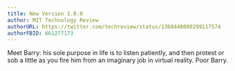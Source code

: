 ```yaml
---
title: New Version 1.0.0
author: MIT Technology Review
authorURL: https://twitter.com/techreview/status/1368448090299117574
authorFBID: 661277173
---
```


Meet Barry: his sole purpose in life is to listen patiently, and then protest or sob a little as you fire him from an imaginary job in virtual reality. Poor Barry.
